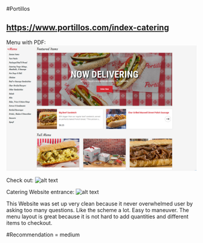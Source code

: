 #Portillos
## https://www.portillos.com/index-catering

Menu with PDF:
![alt text](https://github.com/iititmd362/project2-3/blob/master/competitive_analysis/portillos/Menu.png)

Check out:
![alt text](https://github.com/iititmd362/project2-3/blob/master/competitive_analysis/portillos/CheckOut.png)

Catering Website entrance:
![alt text](https://github.com/iititmd362/project2-3/blob/master/competitive_analysis/portillos/CateringWebsite.png)

This Website was set up very clean because it never overwhelmed user by asking too many questions. Like the scheme a lot. Easy to maneuver. The menu layout is great because it is not hard to add quantities and different items to checkout.




#Recommendation = medium
